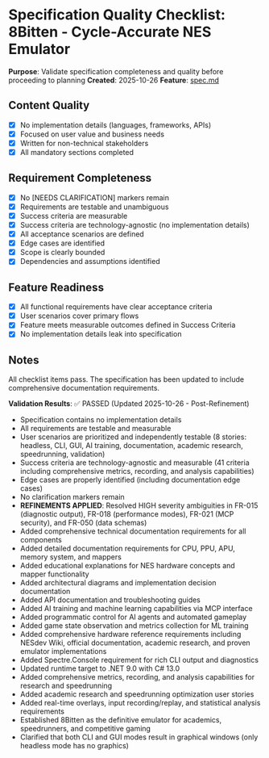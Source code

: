 # Specification Quality Checklist: 8Bitten - Cycle-Accurate NES Emulator

**Purpose**: Validate specification completeness and quality before proceeding to planning
**Created**: 2025-10-26
**Feature**: [spec.md](../spec.md)

## Content Quality

- [x] No implementation details (languages, frameworks, APIs)
- [x] Focused on user value and business needs
- [x] Written for non-technical stakeholders
- [x] All mandatory sections completed

## Requirement Completeness

- [x] No [NEEDS CLARIFICATION] markers remain
- [x] Requirements are testable and unambiguous
- [x] Success criteria are measurable
- [x] Success criteria are technology-agnostic (no implementation details)
- [x] All acceptance scenarios are defined
- [x] Edge cases are identified
- [x] Scope is clearly bounded
- [x] Dependencies and assumptions identified

## Feature Readiness

- [x] All functional requirements have clear acceptance criteria
- [x] User scenarios cover primary flows
- [x] Feature meets measurable outcomes defined in Success Criteria
- [x] No implementation details leak into specification

## Notes

All checklist items pass. The specification has been updated to include comprehensive documentation requirements.

**Validation Results**: ✅ PASSED (Updated 2025-10-26 - Post-Refinement)
- Specification contains no implementation details
- All requirements are testable and measurable
- User scenarios are prioritized and independently testable (8 stories: headless, CLI, GUI, AI training, documentation, academic research, speedrunning, validation)
- Success criteria are technology-agnostic and measurable (41 criteria including comprehensive metrics, recording, and analysis capabilities)
- Edge cases are properly identified (including documentation edge cases)
- No clarification markers remain
- **REFINEMENTS APPLIED**: Resolved HIGH severity ambiguities in FR-015 (diagnostic output), FR-018 (performance modes), FR-021 (MCP security), and FR-050 (data schemas)
- Added comprehensive technical documentation requirements for all components
- Added detailed documentation requirements for CPU, PPU, APU, memory system, and mappers
- Added educational explanations for NES hardware concepts and mapper functionality
- Added architectural diagrams and implementation decision documentation
- Added API documentation and troubleshooting guides
- Added AI training and machine learning capabilities via MCP interface
- Added programmatic control for AI agents and automated gameplay
- Added game state observation and metrics collection for ML training
- Added comprehensive hardware reference requirements including NESdev Wiki, official documentation, academic research, and proven emulator implementations
- Added Spectre.Console requirement for rich CLI output and diagnostics
- Updated runtime target to .NET 9.0 with C# 13.0
- Added comprehensive metrics, recording, and analysis capabilities for research and speedrunning
- Added academic research and speedrunning optimization user stories
- Added real-time overlays, input recording/replay, and statistical analysis requirements
- Established 8Bitten as the definitive emulator for academics, speedrunners, and competitive gaming
- Clarified that both CLI and GUI modes result in graphical windows (only headless mode has no graphics)

